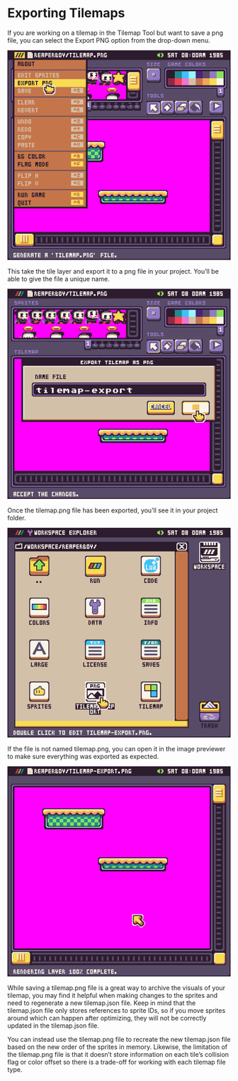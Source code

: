 # Exporting Tilemaps

If you are working on a tilemap in the Tilemap Tool but want to save a png file, you can select the Export PNG option from the drop-down menu.

![image alt text](images/ExportingTilemaps_image_0.png)

This take the tile layer and export it to a png file in your project. You’ll be able to give the file a unique name.

![image alt text](images/ExportingTilemaps_image_1.png)

Once the tilemap.png file has been exported, you’ll see it in your project folder.

![image alt text](images/ExportingTilemaps_image_2.png)

If the file is not named tilemap.png, you can open it in the image previewer to make sure everything was exported as expected.

![image alt text](images/ExportingTilemaps_image_3.png)

While saving a tilemap.png file is a great way to archive the visuals of your tilemap, you may find it helpful when making changes to the sprites and need to regenerate a new tilemap.json file. Keep in mind that the tilemap.json file only stores references to sprite IDs, so if you move sprites around which can happen after optimizing, they will not be correctly updated in the tilemap.json file.

You can instead use the tilemap.png file to recreate the new tilemap.json file based on the new order of the sprites in memory. Likewise, the limitation of the tilemap.png file is that it doesn’t store information on each tile’s collision flag or color offset so there is a trade-off for working with each tilemap file type.



